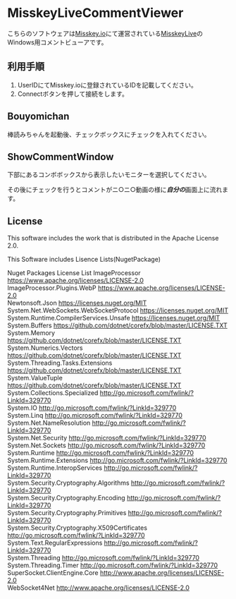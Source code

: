 # MisskeyLiveCommentViewer
こちらのソフトウェアは[Misskey.io](https://misskey.io)にて運営されている[MisskeyLive](https://live.misskey.io/)のWindows用コメントビューアです。

## 利用手順
1. UserIDにてMisskey.ioに登録されているIDを記載してください。
2. Connectボタンを押して接続をします。


## Bouyomichan

棒読みちゃんを起動後、チェックボックスにチェックを入れてください。

## ShowCommentWindow

下部にあるコンボボックスから表示したいモニターを選択してください。

その後にチェックを行うとコメントがニ○ニ○動画の様に***自分の***画面上に流れます。


## License



This software includes the work that is distributed in the Apache License 2.0.

This Software includes Lisence Lists(NugetPackage)


Nuget Packages License List
ImageProcessor                                https://www.apache.org/licenses/LICENSE-2.0             
ImageProcessor.Plugins.WebP                   https://www.apache.org/licenses/LICENSE-2.0             
Newtonsoft.Json                               https://licenses.nuget.org/MIT                          
System.Net.WebSockets.WebSocketProtocol       https://licenses.nuget.org/MIT                          
System.Runtime.CompilerServices.Unsafe        https://licenses.nuget.org/MIT                          
System.Buffers                                https://github.com/dotnet/corefx/blob/master/LICENSE.TXT
System.Memory                                 https://github.com/dotnet/corefx/blob/master/LICENSE.TXT
System.Numerics.Vectors                       https://github.com/dotnet/corefx/blob/master/LICENSE.TXT
System.Threading.Tasks.Extensions             https://github.com/dotnet/corefx/blob/master/LICENSE.TXT
System.ValueTuple                             https://github.com/dotnet/corefx/blob/master/LICENSE.TXT
System.Collections.Specialized                http://go.microsoft.com/fwlink/?LinkId=329770           
System.IO                                     http://go.microsoft.com/fwlink/?LinkId=329770           
System.Linq                                   http://go.microsoft.com/fwlink/?LinkId=329770           
System.Net.NameResolution                     http://go.microsoft.com/fwlink/?LinkId=329770           
System.Net.Security                           http://go.microsoft.com/fwlink/?LinkId=329770           
System.Net.Sockets                            http://go.microsoft.com/fwlink/?LinkId=329770           
System.Runtime                                http://go.microsoft.com/fwlink/?LinkId=329770           
System.Runtime.Extensions                     http://go.microsoft.com/fwlink/?LinkId=329770           
System.Runtime.InteropServices                http://go.microsoft.com/fwlink/?LinkId=329770           
System.Security.Cryptography.Algorithms       http://go.microsoft.com/fwlink/?LinkId=329770           
System.Security.Cryptography.Encoding         http://go.microsoft.com/fwlink/?LinkId=329770           
System.Security.Cryptography.Primitives       http://go.microsoft.com/fwlink/?LinkId=329770           
System.Security.Cryptography.X509Certificates http://go.microsoft.com/fwlink/?LinkId=329770           
System.Text.RegularExpressions                http://go.microsoft.com/fwlink/?LinkId=329770           
System.Threading                              http://go.microsoft.com/fwlink/?LinkId=329770           
System.Threading.Timer                        http://go.microsoft.com/fwlink/?LinkId=329770           
SuperSocket.ClientEngine.Core                 http://www.apache.org/licenses/LICENSE-2.0              
WebSocket4Net                                 http://www.apache.org/licenses/LICENSE-2.0            
